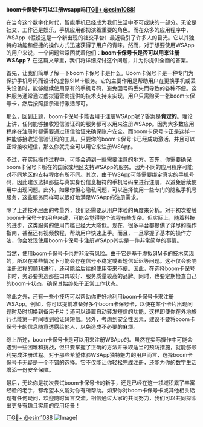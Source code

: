 **boom卡保號卡可以注册wsapp吗[[TG💪+ @esim1088](https://t.me/s/esim1088)]**

在当今这个数字化时代，智能手机已经成为我们生活中不可或缺的一部分。无论是社交、工作还是娱乐，手机应用都扮演着重要的角色。而在众多的应用程序中，WSApp（假设这是一个新出现的社交平台）最近吸引了许多人的目光。它以其独特的功能和便捷的操作方式迅速获得了用户的青睐。然而，对于想要使用WSApp的用户来说，一个问题常常困扰着他们：**boom卡保号卡是否可以用来注册WSApp？** 在这篇文章里，我们将详细探讨这个问题，并为你提供全面的答案。

首先，让我们简单了解一下boom卡保号卡是什么。Boom卡保号卡是一种专门为保护手机号码而设计的虚拟SIM卡服务。它的主要作用是帮助用户在更换手机或丢失设备时，能够继续使用原有的手机号码，避免因号码丢失而导致的各种不便。这种服务通常通过虚拟运营商提供的技术支持来实现，用户只需购买一张boom卡保号卡，然后按照指示进行激活即可。

那么，回到正题，boom卡保号卡能否用于注册WSApp呢？答案是**肯定的**。理论上讲，任何能够接收短信验证码的服务都可以用来注册WSApp。因为大多数应用程序在注册时都需要通过短信验证来确保账户安全。而boom卡保号卡正是这样一种能够接收短信验证码的工具。只要你的boom卡保号卡已经成功激活，并且可以正常接收短信，那么你就完全可以用它来注册WSApp。

不过，在实际操作过程中，可能会遇到一些需要注意的地方。首先，你需要确保boom卡保号卡所在的国家或地区支持WSApp的服务。因为不同的应用程序可能对不同地区的支持程度有所不同。其次，由于WSApp可能需要绑定真实的手机号码，因此建议选择那些与真实身份信息相符的手机号码来进行注册，以避免后续使用中出现问题。此外，如果你担心隐私问题，可以选择使用一些专门的隐私手机号服务，这些服务同样可以很好地满足WSApp的注册需求。

除了上述技术层面的考量外，我们还需要从用户体验的角度来分析。对于初次接触boom卡保号卡的用户来说，可能会觉得整个流程有些复杂。但实际上，随着科技的进步，这类服务的使用门槛已经大大降低。现在，很多平台都提供了详尽的操作指南，甚至还有视频教程，帮助用户快速上手。而且，一旦掌握了基本的操作方法，你会发现使用boom卡保号卡注册WSApp其实是一件非常简单的事情。

当然，使用boom卡保号卡也并非没有风险。由于它是基于虚拟SIM卡的技术实现的，所以在某些情况下可能会存在信号不稳定或者短信延迟等问题。这不仅会影响注册过程的顺利进行，还可能给后续的使用带来不便。因此，在选择boom卡保号卡时，务必要挑选那些口碑较好、服务质量较高的品牌。同时，也要定期检查自己的boom卡状态，确保其始终处于正常工作状态。

除此之外，还有一些小技巧可以帮助你更好地利用boom卡保号卡来注册WSApp。例如，你可以提前准备好多个boom卡保号卡，以便在某个卡片出现问题时及时切换到备用卡片；还可以设置自动转发短信的功能，这样即使你在外地旅行也能第一时间收到验证码短信。另外，考虑到安全性因素，建议不要将boom卡保号卡的信息随意透露给他人，以免造成不必要的麻烦。

综上所述，boom卡保号卡是可以用来注册WSApp的。虽然在实际操作中可能会遇到一些困难和挑战，但只要掌握了正确的方法并采取适当的预防措施，就能够顺利完成注册过程。对于那些希望体验WSApp独特魅力的用户而言，选择boom卡保号卡无疑是一个不错的选择。它不仅能让你轻松完成注册，还能为你的数字生活增添一份安全保障。

最后，无论你是初次尝试boom卡保号卡的新手，还是已经在这一领域积累了丰富经验的老手，都希望本文能对你有所帮助。如果你对boom卡保号卡或其他相关话题有任何疑问，欢迎随时留言交流。相信通过大家的共同努力，我们可以共同探索出更多有趣且实用的应用场景！

[[TG💪+ @esim1088](https://t.me/s/esim1088) ![Image](https://i.postimg.cc/4NQfJmqS/Snipaste-2025-05-13-00-14-12.png)]